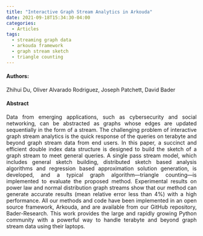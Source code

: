 ```yaml
---
title: "Interactive Graph Stream Analytics in Arkouda"
date: 2021-09-18T15:34:30-04:00
categories:
  - Articles
tags:
  - streaming graph data
  - arkouda framework
  - graph stream sketch
  - triangle counting
---
```

#### Authors:
<p align="justify">
Zhihui Du, Oliver Alvarado Rodriguez, Joseph Patchett, David Bader 
</p>

#### Abstract
<p align="justify">
Data from emerging applications, such as cybersecurity and social networking, can be
abstracted as graphs whose edges are updated sequentially in the form of a stream. The challenging
problem of interactive graph stream analytics is the quick response of the queries on terabyte
and beyond graph stream data from end users. In this paper, a succinct and efficient double
index data structure is designed to build the sketch of a graph stream to meet general queries. A
single pass stream model, which includes general sketch building, distributed sketch based analysis
algorithms and regression based approximation solution generation, is developed, and a typical graph
algorithm—triangle counting—is implemented to evaluate the proposed method. Experimental
results on power law and normal distribution graph streams show that our method can generate
accurate results (mean relative error less than 4%) with a high performance. All our methods and code
have been implemented in an open source framework, Arkouda, and are available from our GitHub
repository, Bader-Research. This work provides the large and rapidly growing Python community
with a powerful way to handle terabyte and beyond graph stream data using their laptops.
</p>



